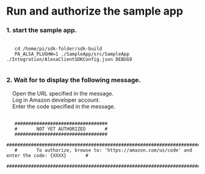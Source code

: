 # Run and authorize the sample app

<H3> 1. start the sample app. </H3>

<PRE>
 <CODE>
   cd /home/pi/sdk-folder/sdk-build
   PA_ALSA_PLUGHW=1 ./SampleApp/src/SampleApp ./Integration/AlexaClientSDKConfig.json DEBUG9
 </CODE>
</PRE>

<H3> 2. Wait for to display the following message. </H3>
<p> &nbsp;&nbsp;&nbsp; Open the URL specified in the message. <br>
 &nbsp;&nbsp;&nbsp; Log in Amazon developer account.<br>
&nbsp;&nbsp;&nbsp; Enter the code specified in the message. </p>

<PRE>
 <CODE>
   ##################################
   #       NOT YET AUTHORIZED       #
   ##################################
   ################################################################################################
   #       To authorize, browse to: 'https://amazon.com/us/code' and enter the code: {XXXX}       #
   ################################################################################################
 </CODE>
</PRE>

